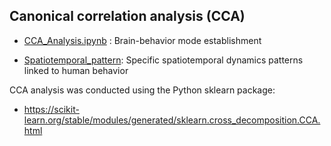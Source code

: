 ##  Canonical correlation analysis (CCA)


* [CCA_Analysis.ipynb](CCA_Analysis.ipynb) : Brain-behavior mode establishment

* [Spatiotemporal_pattern](Spatiotemporal_pattern.ipynb): Specific spatiotemporal dynamics patterns linked to human behavior

CCA analysis was conducted using the Python sklearn package:
* https://scikit-learn.org/stable/modules/generated/sklearn.cross_decomposition.CCA.html

